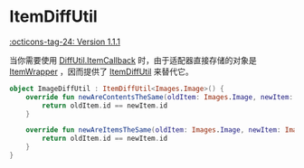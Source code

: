 # ItemDiffUtil

[:octicons-tag-24: Version 1.1.1](https://ave.entropy2020.cn/version/VastAdapter/#111)

当你需要使用 [DiffUtil.ItemCallback](https://developer.android.com/reference/androidx/recyclerview/widget/DiffUtil.ItemCallback) 时，由于适配器直接存储的对象是 [ItemWrapper](https://api.ave.entropy2020.cn/adapter/com.ave.vastgui.adapter.base/-item-wrapper/index.html) ，因而提供了 [ItemDiffUtil](https://api.ave.entropy2020.cn/adapter/com.ave.vastgui.adapter.base/-item-diff-util/index.html) 来替代它。

```kotlin
object ImageDiffUtil : ItemDiffUtil<Images.Image>() {
    override fun newAreContentsTheSame(oldItem: Images.Image, newItem: Images.Image): Boolean {
        return oldItem.id == newItem.id
    }

    override fun newAreItemsTheSame(oldItem: Images.Image, newItem: Images.Image): Boolean {
        return oldItem.id == newItem.id
    }
}
```
